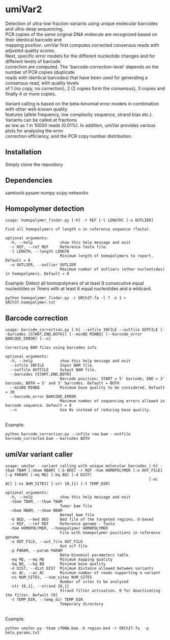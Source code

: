 # umiVar2

Detection of ultra-low fraction variants using unique molecular barcodes and ultra-deep sequencing.\
PCR copies of the same original DNA molecule are recognized based on their identical barcode and \
mapping position. umiVar first computes corrected consensus reads with adjusted quality scores. \
Next, specific error models for the different nucleotide changes and for different levels of barcode\
correction are computed. The 'barcode-correction-level' depends on the number of PCR copies (duplicate\
reads with identical barcodes) that have been used for generating a consensus read, with quality levels\
of 1 (no copy, no correction), 2 (2 copies form the consensus), 3 copies and finally 4 or more copies.

Variant calling is based on the beta-binomial error models in combination with other well-known quality\
features (allele frequency, low complexity sequence, strand bias etc.). Variants can be called at fractions\
as low as 1 in 10000 reads (0.01%). In addition, umiVar provides various plots for analysing the error\
correction efficiency, and the PCR copy number distribution.


## Installation
Simply clone the repository

## Dependencies
samtools
pysam
numpy
scipy
networkx


## Homopolymer detection

```
usage: homopolymer_finder.py [-h] -r REF [-l LENGTH] [-o OUTLIER]

Find all homopolymers of length n in reference sequence (fasta).

optional arguments:
  -h, --help            show this help message and exit
  -r REF, --ref REF     Reference fasta file.
  -l LENGTH, --length LENGTH
                        Minimum length of homopolymers to report. Default = 6
  -o OUTLIER, --outlier OUTLIER
                        Maximum number of outliers (other nucleotides) in homopolymers. Default = 0
```

Example: Detect all homopolymers of at least 6 consecutive equal nucleotides or 7mers with at least 6 equal nucleotides and a wildcard.
```
python homopolymer_finder.py -r GRCh37.fa -l 7 -o 1 > GRCh37.homopolymer.txt
```

## Barcode correction
```
usage: barcode_correction.py [-h] --infile INFILE --outfile OUTFILE [--barcodes {START,END,BOTH}] [--minBQ MINBQ] [--barcode_error BARCODE_ERROR] [--n]

Correcting BAM files using barcodes info

optional arguments:
  -h, --help            show this help message and exit
  --infile INFILE       Input BAM file.
  --outfile OUTFILE     Output BAM file.
  --barcodes {START,END,BOTH}
                        Barcode position: START = 5' barcode; END = 3' barcode; BOTH = 5' and 3' barcodes. Default = BOTH
  --minBQ MINBQ         Minimum base quality to be considered. Default = 30
  --barcode_error BARCODE_ERROR
                        Maximum number of sequencing errors allowed in barcode sequence. Default = 0
  --n                   Use Ns instead of reducing base quality.
```
\
Example:
```
python barcode_correction.py --infile raw.bam --outfile barcode_corrected.bam --barcodes BOTH
```

## umiVar variant caller
```
usage: umiVar - variant calling with unique molecular barcodes [-h] -tbam TBAM [-nbam NBAM] [-b BED] -r REF -hom HOMOPOLYMER [-o OUT_FILE] [-p PARAM] [-mq MQ] [-bq BQ] [-d DIST]
                                                               [-ac AC] [-ns NUM_SITES] [-str {0,1}] [-t TEMP_DIR]

optional arguments:
  -h, --help            show this help message and exit
  -tbam TBAM, --tbam TBAM
                        Tumor bam file
  -nbam NBAM, --nbam NBAM
                        Normal bam file
  -b BED, --bed BED     Bed file of the targeted regions. O-based
  -r REF, --ref REF     Reference genome - fasta
  -hom HOMOPOLYMER, --homopolymer HOMOPOLYMER
                        File with homopolymer positions in reference genome
  -o OUT_FILE, --out_file OUT_FILE
                        Out vcf file
  -p PARAM, --param PARAM
                        Beta-binomial parameters table
  -mq MQ, --mq MQ       Minimum mapping quality
  -bq BQ, --bq BQ       Minimum base quality
  -d DIST, --dist DIST  Minimum distance allowed between variants
  -ac AC, --ac AC       Minimum number of reads supporting a variant
  -ns NUM_SITES, --num_sites NUM_SITES
                        Number of sites to be analysed
  -str {0,1}, --strand {0,1}
                        Strand filter activation. 0 for deactivating the filter. Default [0]
  -t TEMP_DIR, --temp_dir TEMP_DIR
                        Temporary directory
```
\
Example:
```
python umiVar.py -tbam cfDNA.bam -b region.bed -r GRCh37.fa  -p beta_params.txt
```

